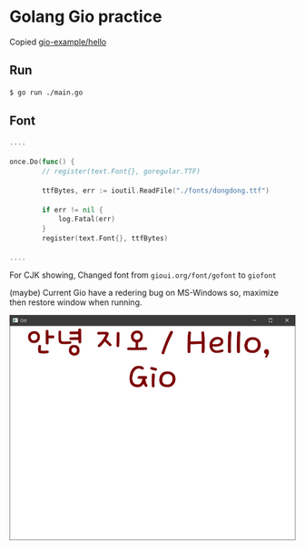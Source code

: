 # Golang Gio practice

Copied [gio-example/hello](https://git.sr.ht/~eliasnaur/gio-example/tree/main/item/hello)

## Run
```sh
$ go run ./main.go
```

## Font
```go
....

once.Do(func() {
		// register(text.Font{}, goregular.TTF)

		ttfBytes, err := ioutil.ReadFile("./fonts/dongdong.ttf")

		if err != nil {
			log.Fatal(err)
		}
		register(text.Font{}, ttfBytes)

....
```

For CJK showing, Changed font from `gioui.org/font/gofont` to `giofont`

(maybe) Current Gio have a redering bug on MS-Windows so, maximize then restore window when running.

![hello_screenshot](./screenshot.png)
